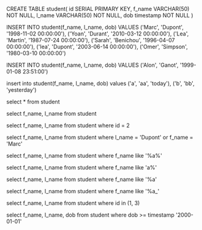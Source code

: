 CREATE TABLE student(
	id SERIAL PRIMARY KEY,
	f_name VARCHAR(50) NOT NULL,
	l_name VARCHAR(50) NOT NULL,
	dob timestamp NOT NULL
)

INSERT INTO student(f_name, l_name, dob) VALUES
('Marc', 'Dupont', '1998-11-02 00:00:00'),
('Yoan', 'Durant', '2010-03-12 00:00:00'),
('Lea', 'Martin', '1987-07-24 00:00:00'),
('Sarah', 'Benichou', '1996-04-07 00:00:00'),
('Iea', 'Dupont', '2003-06-14 00:00:00'),
('Omer', 'Simpson', '1980-03-10 00:00:00')

INSERT INTO student(f_name, l_name, dob) VALUES ('Alon', 'Ganot', '1999-01-08 23:51:00')

insert into student(f_name, l_name, dob) values
('a', 'aa', 'today'),
('b', 'bb', 'yesterday')

select * from student

select f_name, l_name from student

select f_name, l_name from student where id = 2

select f_name, l_name from student where l_name = 'Dupont' or f_name = 'Marc'

select f_name, l_name from student where f_name like '%a%'

select f_name, l_name from student where f_name like 'a%'

select f_name, l_name from student where f_name like '%a'

select f_name, l_name from student where f_name like '%a_'

select f_name, l_name from student where id in (1, 3)

select f_name, l_name, dob from student where dob >= timestamp '2000-01-01'